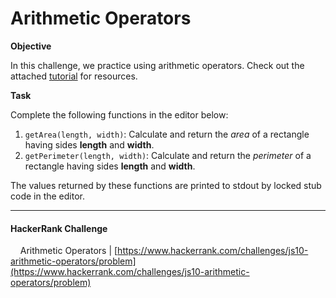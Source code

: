 # Arithmetic Operators

**Objective**

In this challenge, we practice using arithmetic operators. Check out the attached [tutorial](https://www.hackerrank.com/challenges/js10-arithmetic-operators/topics) for resources.

**Task**

Complete the following functions in the editor below:

1. `getArea(length, width)`: Calculate and return the *area* of a rectangle having sides **length** and **width**.
2. `getPerimeter(length, width)`: Calculate and return the *perimeter* of a rectangle having sides **length** and **width**.

The values returned by these functions are printed to stdout by locked stub code in the editor.

___

#### HackerRank Challenge

&nbsp;&nbsp;&nbsp;&nbsp;Arithmetic Operators | [https://www.hackerrank.com/challenges/js10-arithmetic-operators/problem](https://www.hackerrank.com/challenges/js10-arithmetic-operators/problem)